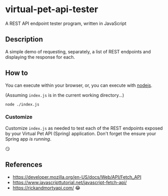 # virtual-pet-api-tester

A REST API endpoint tester program, written in JavaScript

## Description

A simple demo of requesting, separately, a list of REST endpoints
and displaying the response for each.

## How to

You can execute within your browser, or, you can execute with
[nodejs](https://nodejs.org/en/download).

(Assuming `index.js` is in the current working directory...)
```
node ./index.js
```


### Customize

Customize `index.js` as needed to test each of the REST endpoints
exposed by your Virtual Pet API (Spring) application. Don't forget
the ensure your Spring app _is running_.

:smirk:

## References

* https://developer.mozilla.org/en-US/docs/Web/API/Fetch_API
* https://www.javascripttutorial.net/javascript-fetch-api/
* https://rickandmortyapi.com/ :joy:

